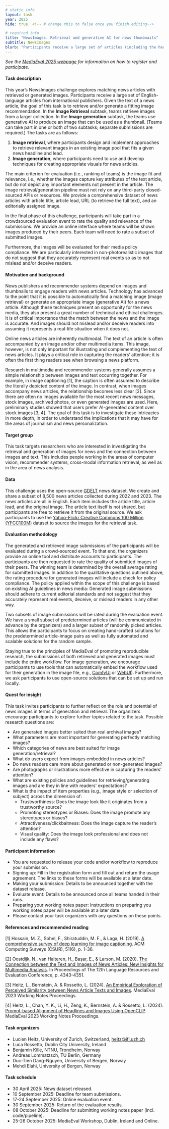 ```yaml
---
# static info
layout: task
year: 2025
hide: true  <!-- # change this to false once you finish editing-->

# required info
title: "NewsImages: Retrieval and generative AI for news thumbnails"
subtitle: NewsImages
blurb: "Participants receive a large set of articles (including the headline and article lead) in the English-language from international publishers. We offer two subtasks: retrieving an image for each article from a collection of images that can serve as a thumbnail, or generating an article thumbnail."
---
```


<!-- # please respect the structure below-->
*See the [MediaEval 2025 webpage](https://multimediaeval.github.io/editions/2025/) for information on how to register and participate.*

#### Task description

This year’s NewsImages challenge explores matching news articles with retrieved or generated images. Participants receive a large set of English-language articles from international publishers. Given the text of a news article, the goal of this task is to retrieve and/or generate a fitting image recommendation. In the **Image Retrieval** subtask, teams retrieve images from a larger collection. In the **Image generation** subtask, the teams use generative AI to produce an image that can be used as a thumbnail. (Teams can take part in one or both of two subtasks; separate submissions are required.) The tasks are as follows:

1. **Image retrieval**, where participants design and implement approaches to retrieve relevant images in an existing image pool that fits a given news headline and lead.
2. **Image generation**, where participants need to use and develop techniques for creating appropriate visuals for news articles.

The main criterion for evaluation (i.e., ranking of teams) is the image fit and relevance, i.e., whether the images capture key attributes of the text article, but do not depict any important elements not present in the article. The image retrieval/generation pipeline must not rely on any third-party closed-sourced APIs or resources. We provide a comprehensive dataset of news articles with article title, article lead, URL (to retrieve the full text), and an editorially assigned image.

In the final phase of this challenge, participants will take part in a crowdsourced evaluation event to rate the quality and relevance of the submissions. We provide an online interface where teams will be shown images produced by their peers. Each team will need to rate a subset of submitted images. 

Furthermore, the images will be evaluated for their media policy compliance. We are particularly interested in non-photorealistic images that do not suggest that they accurately represent real events so as to not mislead and/or deceive readers.

#### Motivation and background
News publishers and recommender systems depend on images and thumbnails to engage readers with news articles. Technology has advanced to the point that it is possible to automatically find a matching image (image retrieval) or generate an appropriate image (generative AI) for a news article. Although these techniques present an opportunity for the news media, they also present a great number of technical and ethical challenges. It is of critical importance that the match between the news and the image is accurate. And images should not mislead and/or deceive readers into assuming it represents a real-life situation when it does not.

Online news articles are inherently multimodal. The text of an article is often accompanied by an image and/or other multimedia items. This image, however, is not only important for illustrating and complementing the text of news articles. It plays a critical role in capturing the readers’ attention; it is often the first thing readers see when browsing a news platform.

Research in multimedia and recommender systems generally assumes a simple relationship between images and text occurring together. For example, in image captioning [1], the caption is often assumed to describe the literally depicted content of the image. In contrast, when images accompany news articles, the relationship becomes less clear [2]. Since there are often no images available for the most recent news messages, stock images, archived photos, or even generated images are used. Here, preliminary studies showed that users prefer AI-generated content over stock images [3, 4]. The goal of this task is to investigate these intricacies in more depth, in order to understand the implications that it may have for the areas of journalism and news personalization.

#### Target group
This task targets researchers who are interested in investigating the retrieval and generation of images for news and the connection between images and text. This includes people working in the areas of computer vision, recommender systems, cross-modal information retrieval, as well as in the area of news analysis. 

#### Data
This challenge uses the open-source [GDELT](https://www.gdeltproject.org/) news dataset. We create and share a subset of 8,500 news articles collected during 2022 and 2023. The news articles are all in English. Each item includes the article title, article lead, and the original image. The article text itself is not shared, but participants are free to retrieve it from the original source. We ask participants to use the [Yahoo-Flickr Creative Commons 100 Million (YFCC100M)](https://www.multimediacommons.org/) dataset to source the images for the retrieval task.

#### Evaluation methodology
The generated and retrieved image submissions of the participants will be evaluated during a crowd-sourced event. To that end, the organizers provide an online tool and distribute accounts to participants. The participants are then requested to rate the quality of submitted images of their peers. The winning team is determined by the overall average rating for submitted images. In addition to the qualitative questions outlined above, the rating procedure for generated images will include a check for policy compliance. The policy applied within the scope of this challenge is based on existing AI guidelines in news media: Generated image submissions should adhere to current editorial standards and not suggest that they accurately represent real events, deceive, or mislead readers in any other way.

Two subsets of image submissions will be rated during the evaluation event. We have a small subset of predetermined articles (will be communicated in advance by the organizers) and a larger subset of randomly picked articles. This allows the participants to focus on creating hand-crafted solutions for the predetermined article-image pairs as well as fully automated and scalable solutions for the random sample.

Staying true to the principles of MediaEval of promoting reproducible research, the submissions of both retrieved and generated images must include the entire workflow. For image generation, we encourage participants to use tools that can automatically embed the workflow used for their generation in the image file, e.g., [ComfyUI](https://github.com/comfyanonymous/ComfyUI) or [WebUI](https://github.com/AUTOMATIC1111/stable-diffusion-webui)). Furthermore, we ask participants to use open-source solutions that can be set up and run locally.

#### Quest for insight
This task invites participants to further reflect on the role and potential of news images in terms of generation and retrieval. The organizers encourage participants to explore further topics related to the task. Possible research questions are:

* Are generated images better suited than real archival images?
* What parameters are most important for generating perfectly matching images?
* Which categories of news are best suited for image generation/retrieval?
* What do users expect from images embedded in news articles?
* Do news readers care more about generated or non-generated images?
* Are photographs or illustrations more effective in capturing the readers’ attention?
* What are existing policies and guidelines for retrieving/generating images and are they in line with readers' expectations?
* What is the impact of item properties (e.g., image style or selection of subject) across the dimension of:
    * Trustworthiness: Does the image look like it originates from a trustworthy source?
    * Promoting stereotypes or Biases: Does the image promote any stereotypes or biases?
    * Attractiveness/clickbaitness: Does the image capture the reader’s attention?
    * Visual quality: Does the image look professional and does not include any flaws?

#### Participant information
* You are requested to release your code and/or workflow to reproduce your submission.
* Signing up: Fill in the registration form and fill out and return the usage agreement. The links to these forms will be available at a later date.
* Making your submission: Details to be announced together with the dataset release.
* Evaluate event: Details to be announced once all teams handed in their runs.
* Preparing your working notes paper: Instructions on preparing you working notes paper will be available at a later date.
* Please contact your task organizers with any questions on these points.

#### References and recommended reading
[1] Hossain, M. Z., Sohel, F., Shiratuddin, M. F., & Laga, H. (2019). [A comprehensive survey of deep learning for image captioning](https://dl.acm.org/doi/abs/10.1145/3295748). ACM Computing Surveys (CSUR), 51(6), p. 1-36.

[2] Oostdijk, N., van Halteren, H., Bașar, E., & Larson, M. (2020). [The Connection between the Text and Images of News Articles: New Insights for Multimedia Analysis](https://www.aclweb.org/anthology/2020.lrec-1.535/). In Proceedings of The 12th Language Resources and Evaluation Conference, p. 4343-4351.

[3] Heitz, L., Bernstein, A. & Rossetto, L. (2024). [An Empirical Exploration of Perceived Similarity between News Article Texts and Images](https://ceur-ws.org/Vol-3658/paper8.pdf). MediaEval 2023 Working Notes Proceedings.

[4] Heitz, L., Chan, Y. K., Li, H., Zeng, K., Bernstein, A. & Rossetto, L. (2024). [Prompt-based Alignment of Headlines and Images Using OpenCLIP](https://ceur-ws.org/Vol-3658/paper7.pdf). MediaEval 2023 Working Notes Proceedings.

#### Task organizers
* Lucien Heitz, University of Zurich, Switzerland, heitz@ifi.uzh.ch
* Luca Rossetto, Dublin City University, Ireland
* Benjamin Kille, NTNU, Trondheim, Norway
* Andreas Lommatzsch, TU Berlin, Germany
* Duc-Tien Dang-Nguyen, University of Bergen, Norway
* Mehdi Elahi, University of Bergen, Norway

#### Task schedule
* 30 April 2025: News dataset released.
* 10 September 2025: Deadline for team submissions.
* 17-24 September 2025: Online evaluation event.
* 30 September 2025: Return of the evaluation results.
* 08 October 2025: Deadline for submitting working notes paper (incl. code/pipeline).
* 25-26 October 2025: MediaEval Workshop, Dublin, Ireland and Online.
